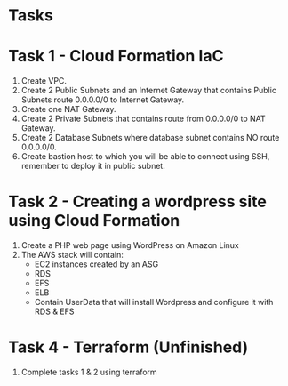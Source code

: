 # Tasks

# Task 1 - Cloud Formation IaC
1. Create VPC.
2. Create 2 Public Subnets and an Internet Gateway that contains Public Subnets route 0.0.0.0/0 to Internet Gateway.
3. Create one NAT Gateway.
4. Create 2 Private Subnets that contains route from 0.0.0.0/0 to NAT Gateway.
5. Create 2 Database Subnets where database subnet contains NO route 0.0.0.0/0.
6. Create bastion host to which you will be able to connect using SSH, remember to deploy it in public subnet.

# Task 2 - Creating a wordpress site using Cloud Formation
1. Create a PHP web page using WordPress on Amazon Linux
2. The AWS stack will contain:
    - EC2 instances created by an ASG
    - RDS
    - EFS
    - ELB
    - Contain UserData that will install Wordpress and configure it with RDS & EFS

# Task 4 - Terraform (Unfinished)
1. Complete tasks 1 & 2 using terraform

